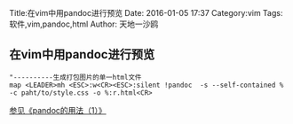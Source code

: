 Title:在vim中用pandoc进行预览
Date: 2016-01-05 17:37
Category:vim 
Tags:软件,vim,pandoc,html 
Author: 天地一沙鸥

## 在vim中用pandoc进行预览

	"----------生成打包图片的单一html文件
	map <LEADER>mh <ESC>:w<CR><ESC>:silent !pandoc  -s --self-contained % -c paht/to/style.css -o %:r.html<CR>

[参见《pandoc的用法（1）》]({filename}2016-01-05_17-28.mkd)


